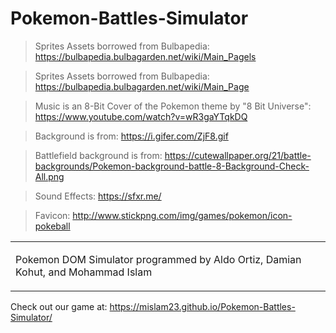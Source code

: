 # Pokemon-Battles-Simulator

> Sprites Assets borrowed from Bulbapedia: https://bulbapedia.bulbagarden.net/wiki/Main_Pagels

>Sprites Assets borrowed from Bulbapedia: https://bulbapedia.bulbagarden.net/wiki/Main_Page

>Music is an 8-Bit Cover of the Pokemon theme by "8 Bit Universe": https://www.youtube.com/watch?v=wR3gaYTqkDQ

>Background is from: https://i.gifer.com/ZjF8.gif

>Battlefield background is from: https://cutewallpaper.org/21/battle-backgrounds/Pokemon-background-battle-8-Background-Check-All.png

>Sound Effects: https://sfxr.me/

>Favicon: http://www.stickpng.com/img/games/pokemon/icon-pokeball 

<table><tr><td width="100%">

Pokemon DOM Simulator programmed by Aldo Ortiz, Damian Kohut, and Mohammad Islam
</td></tr></table>

Check out our game at: https://mislam23.github.io/Pokemon-Battles-Simulator/
